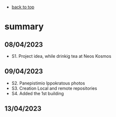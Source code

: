 

* [back to top](README.md)

# summary

## 08/04/2023
- S1. Project idea, while drinkig tea at Neos Kosmos

## 09/04/2023
- S2. Panepistimio Ippokratous photos
- S3. Creation Local and remote repositories
- S4. Added the 1st building

## 13/04/2023